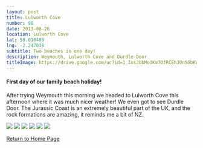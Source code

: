 ```yaml
---
layout: post
title: Lulworth Cove
number: 98
date: 2013-08-26
location: Lulworth Cove
lat: 50.618489
lng: -2.247038
subtitle: Two beaches in one day!
description: Weymouth, Lulworth Cove and Durdle Door
titleImage: https://drive.google.com/uc?id=1_IosJUbMo3KmTOfRCEhJOn5GbKWerZPE
---
```


<h4>First day of our family beach holiday!</h4>

After trying Weymouth this morning we headed to Lulworth Cove this afternoon where it was much nicer weather! We even got to see Durdle Door.
The Jurassic Coast is an extremely beautiful part of the UK, and the rock formations are amazing, it reminds me a bit of NZ.

<img src="https://drive.google.com/uc?id=1cQPlcNYRi5-2AIdGA6wBY7Ugd4py_wFT" class="image1">
<img src="https://drive.google.com/uc?id=1LkJzVcqKM2eLSLpJQPXcEpoV4y76lLXh" class="image1">
<img src="https://drive.google.com/uc?id=1uWqLFP_pKWQpX0hXvQ05rnOId8nQXNi1" class="image1">
<img src="https://drive.google.com/uc?id=1NOHQw_tdRh92op916sj8vzfP3EAE0bT2" class="image1">
<img src="https://drive.google.com/uc?id=14Ag-juOa5KLYfmpD5mapwDI40fUMW_II" class="image1">
<img src="https://drive.google.com/uc?id=1PEpNrrKMZO5c7ReHp4RBRt91r0Qs_uAj" class="image1">


<a href="https://adventuresofthetravellingtwins.com/">Return to Home Page</a>
